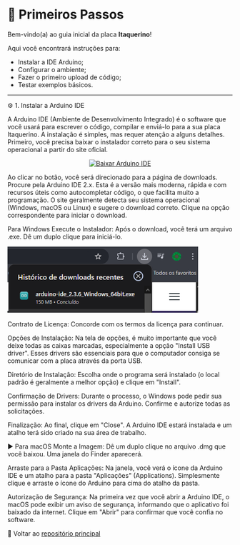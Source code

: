 # 🧭 Primeiros Passos

Bem-vindo(a) ao guia inicial da placa **Itaquerino**!

Aqui você encontrará instruções para:
- Instalar a IDE Arduino;
- Configurar o ambiente;
- Fazer o primeiro upload de código;
- Testar exemplos básicos.

---

⚙️ 1. Instalar a Arduino IDE

A Arduino IDE (Ambiente de Desenvolvimento Integrado) é o software que você usará para escrever o código, compilar e enviá-lo para a sua placa Itaquerino. A instalação é simples, mas requer atenção a alguns detalhes.
Primeiro, você precisa baixar o instalador correto para o seu sistema operacional a partir do site oficial.

<p align="center">
<a href="https://www.arduino.cc/en/software" target="_blank" title="Baixar Arduino IDE">
<img src="https://img.shields.io/badge/Arduino%20IDE-Download-00979D?style=for-the-badge&logo=arduino" alt="Baixar Arduino IDE"/>
</a>
</p>

Ao clicar no botão, você será direcionado para a página de downloads.
Procure pela Arduino IDE 2.x. Esta é a versão mais moderna, rápida e com recursos úteis como autocompletar código, o que facilita muito a programação.
O site geralmente detecta seu sistema operacional (Windows, macOS ou Linux) e sugere o download correto. Clique na opção correspondente para iniciar o download.

 Para Windows
Execute o Instalador: Após o download, você terá um arquivo .exe. Dê um duplo clique para iniciá-lo.

![Texto alternativo](https://github.com/PedroLedo/Itaquerino/blob/main/docs/imagem1.png?raw=true)

Contrato de Licença: Concorde com os termos da licença para continuar.

Opções de Instalação: Na tela de opções, é muito importante que você deixe todas as caixas marcadas, especialmente a opção "Install USB driver". Esses drivers são essenciais para que o computador consiga se comunicar com a placa através da porta USB.

Diretório de Instalação: Escolha onde o programa será instalado (o local padrão é geralmente a melhor opção) e clique em "Install".

Confirmação de Drivers: Durante o processo, o Windows pode pedir sua permissão para instalar os drivers da Arduino. Confirme e autorize todas as solicitações.

Finalização: Ao final, clique em "Close". A Arduino IDE estará instalada e um atalho terá sido criado na sua área de trabalho.

► Para macOS
Monte a Imagem: Dê um duplo clique no arquivo .dmg que você baixou. Uma janela do Finder aparecerá.

Arraste para a Pasta Aplicações: Na janela, você verá o ícone da Arduino IDE e um atalho para a pasta "Aplicações" (Applications). Simplesmente clique e arraste o ícone do Arduino para cima do atalho da pasta.

Autorização de Segurança: Na primeira vez que você abrir a Arduino IDE, o macOS pode exibir um aviso de segurança, informando que o aplicativo foi baixado da internet. Clique em "Abrir" para confirmar que você confia no software.

🔗 Voltar ao [repositório principal](../../..)
